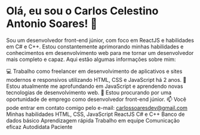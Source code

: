# Olá, eu sou o Carlos Celestino Antonio Soares! 👋
Sou um desenvolvedor front-end júnior, com foco em ReactJS e habilidades em C# e C++. Estou constantemente aprimorando minhas habilidades e conhecimentos em desenvolvimento web para me tornar um desenvolvedor mais completo e capaz. Aqui estão algumas informações sobre mim:

💻 Trabalho como freelancer em desenvolvimento de aplicativos e sites modernos e responsivos utilizando HTML, CSS e JavaScript há 2 anos.
🌱 Estou atualmente me aprofundando em JavaScript e aprendendo novas tecnologias de desenvolvimento web.
🔭 Estou procurando por uma oportunidade de emprego como desenvolvedor front-end júnior.
📫 Você pode entrar em contato comigo pelo e-mail: carlossoaresdev@gmail.com
Minhas habilidades
HTML, CSS, JavaScript
ReactJS
C# e C++
Banco de dados básico
Aprendizagem rápida
Trabalho em equipe
Comunicação eficaz
Autodidata
Paciente
